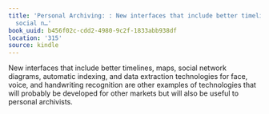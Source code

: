 ```yaml
---
title: 'Personal Archiving: : New interfaces that include better timelines, maps,
  social n…'
book_uuid: b456f02c-cdd2-4980-9c2f-1833abb938df
location: '315'
source: kindle
---
```


New interfaces that include better timelines, maps, social network diagrams, automatic indexing, and data extraction technologies for face, voice, and handwriting recognition are other examples of technologies that will probably be developed for other markets but will also be useful to personal archivists.